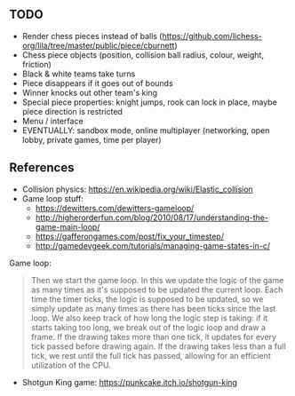 ## TODO
* Render chess pieces instead of balls (<https://github.com/lichess-org/lila/tree/master/public/piece/cburnett>)
* Chess piece objects (position, collision ball radius, colour, weight, friction)
* Black & white teams take turns
* Piece disappears if it goes out of bounds
* Winner knocks out other team's king
* Special piece properties: knight jumps, rook can lock in place, maybe piece direction is restricted
* Menu / interface
* EVENTUALLY: sandbox mode, online multiplayer (networking, open lobby, private games, time per player)

## References
* Collision physics: <https://en.wikipedia.org/wiki/Elastic_collision>
* Game loop stuff:
  - <https://dewitters.com/dewitters-gameloop/>
  - <http://higherorderfun.com/blog/2010/08/17/understanding-the-game-main-loop/>
  - <https://gafferongames.com/post/fix_your_timestep/>
  - <http://gamedevgeek.com/tutorials/managing-game-states-in-c/>

Game loop:

> Then we start the game loop. In this we update the logic of the game as many times as it's supposed to be updated the current loop. Each time the timer ticks, the logic is supposed to be updated, so we simply update as many times as there has been ticks since the last loop. We also keep track of how long the logic step is taking: if it starts taking too long, we break out of the logic loop and draw a frame. If the drawing takes more than one tick, it updates for every tick passed before drawing again. If the drawing takes less than a full tick, we rest until the full tick has passed, allowing for an efficient utilization of the CPU. 
* Shotgun King game: <https://punkcake.itch.io/shotgun-king>
